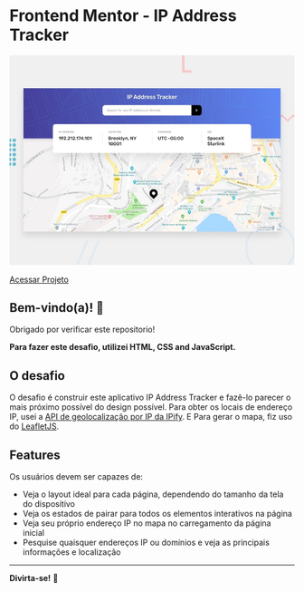 # Frontend Mentor - IP Address Tracker

![Design preview for the IP Address Tracker coding challenge](./design/desktop-preview.jpg)

[Acessar Projeto](https://modest-tereshkova-80d605.netlify.app/)

## Bem-vindo(a)! 👋

Obrigado por verificar este repositorio!

**Para fazer este desafio, utilizei HTML, CSS and JavaScript.**

## O desafio

O desafio é construir este aplicativo IP Address Tracker e fazê-lo parecer o mais próximo possível do design possível. Para obter os locais de endereço IP, usei a [API de geolocalização por IP da IPify](https://geo.ipify.org/). E Para gerar o mapa, fiz uso do [LeafletJS](https://leafletjs.com/).

## Features

Os usuários devem ser capazes de:

- Veja o layout ideal para cada página, dependendo do tamanho da tela do dispositivo
- Veja os estados de pairar para todos os elementos interativos na página
- Veja seu próprio endereço IP no mapa no carregamento da página inicial
- Pesquise quaisquer endereços IP ou domínios e veja as principais informações e localização

---

**Divirta-se!** 🚀
